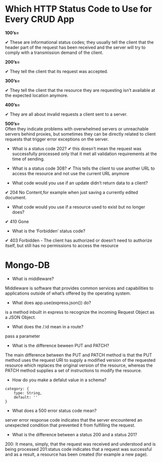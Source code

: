 # Which HTTP Status Code to Use for Every CRUD App

**100’s=**

✔ These are informational status codes; they usually tell the client that the header part of the request has been received and the server will try to comply with a transmission demand of the client.

**200’s=** 

✔ They tell the client that its request was accepted.

**300’s=** 

✔ They tell the client that the resource they are requesting isn’t available at the expected location anymore. 

**400’s=** 

✔  They are all about invalid requests a client sent to a server.

**500’s=**  
Often they indicate problems with overwhelmed servers or unreachable servers behind proxies, but sometimes they can be directly related to client requests that trigger error exceptions on the server. 

* What is a status code 202?
✔ this doesn’t mean the request was successfully processed only that it met all validation requirements at the time of sending.


* What is a status code 308?
✔ This tells the client to use another URL to access the resource and not use the current URL anymore 

* What code would you use if an update didn’t  return data to a client?

✔ 204 No Content,for example when just saving a currently edited document. 

* What code would you use if a resource used to exist but no longer does?

✔ 410 Gone

* What is the ‘Forbidden’ status code?

✔ 403 Forbidden - The client has authorized or doesn’t need to authorize itself, but still has no permissions to access the resource 


# Mongo-DB



* What is middleware?

Middleware is software that provides common services and capabilities to applications outside of what’s offered by the operating system. 

* What does app.use(express.json()) do?

 is a method inbuilt in express to recognize the incoming Request Object as a JSON Object. 

* What does the /:id mean in a route?

pass a parameter

* What is the difference beween PUT and PATCH?

The main difference between the PUT and PATCH method is that the PUT method uses the request URI to supply a modified version of the requested resource which replaces the original version of the resource, whereas the PATCH method supplies a set of instructions to modify the resource.


* How do you make a defalut value in a schema?

```
category: {
    type: String,
    default: ''
}
```

* What does a 500 error status code mean?

server error response code indicates that the server encountered an unexpected condition that prevented it from fulfilling the request.

* What is the difference between a status 200 and a status 201?

200: It means, simply, that the request was received and understood and is being processed
201:status code indicates that a request was successful and as a result, a resource has been created (for example a new page).